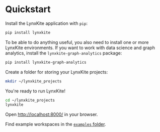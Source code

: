# Quickstart

Install the LynxKite application with `pip`:
```bash
pip install lynxkite
```

To be able to do anything useful, you also need to install one or more LynxKite environments.
If you want to work with data science and graph analytics, install the `lynxkite-graph-analytics` package:
```bash
pip install lynxkite-graph-analytics
```

Create a folder for storing your LynxKite projects:
```bash
mkdir ~/lynxkite_projects
```

You're ready to run LynxKite!
```bash
cd ~/lynxkite_projects
lynxkite
```

Open [http://localhost:8000/](http://localhost:8000/) in your browser.

Find example workspaces in the [`examples` folder](https://github.com/lynxkite/lynxkite-2000/tree/main/examples).
